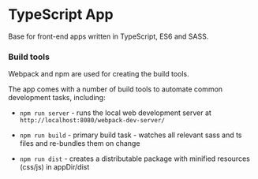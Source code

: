 # TypeScript App

Base for front-end apps written in TypeScript, ES6 and SASS.

### Build tools

Webpack and npm are used for creating the build tools.

The app comes with a number of build tools to automate common development tasks, including:

- `npm run server` - runs the local web development server at `http://localhost:8080/webpack-dev-server/`

- `npm run build` - primary build task - watches all relevant sass and ts files and re-bundles them on change

- `npm run dist` - creates a distributable package with minified resources (css/js) in appDir/dist
